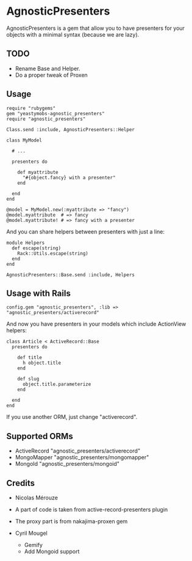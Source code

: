 # AgnosticPresenters

AgnosticPresenters is a gem that allow you to have presenters for your objects with a minimal syntax (because we are lazy).

## TODO

* Rename Base and Helper.
* Do a proper tweak of Proxen

## Usage

<pre><code>require "rubygems"
gem "yeastymobs-agnostic_presenters"
require "agnostic_presenters"

Class.send :include, AgnosticPresenters::Helper

class MyModel

  # ...

  presenters do

    def myattribute
      "#{object.fancy} with a presenter"
    end

  end
end

@model = MyModel.new(:myattribute => "fancy")
@model.myattribute  # => fancy
@model.myattribute! # => fancy with a presenter</code></pre>

And you can share helpers between presenters with just a line:

<pre><code>module Helpers
  def escape(string)
    Rack::Utils.escape(string)
  end
end

AgnosticPresenters::Base.send :include, Helpers</code></pre>

## Usage with Rails

<pre><code>config.gem "agnostic_presenters", :lib => "agnostic_presenters/activerecord"</code></pre>

And now you have presenters in your models which include ActionView helpers:

<pre><code>class Article < ActiveRecord::Base
  presenters do

    def title
      h object.title
    end

    def slug
      object.title.parameterize
    end

  end
end</code></pre>

If you use another ORM, just change "activerecord".

## Supported ORMs

* ActiveRecord "agnostic_presenters/activerecord"
* MongoMapper "agnostic_presenters/mongomapper"
* MongoId "agnostic_presenters/mongoid"

## Credits

* Nicolas Mérouze
* A part of code is taken from active-record-presenters plugin
* The proxy part is from nakajima-proxen gem

* Cyril Mougel
  * Gemify
  * Add Mongoid support
